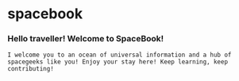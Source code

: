 # spacebook

### Hello traveller! Welcome to SpaceBook!

```
I welcome you to an ocean of universal information and a hub of spacegeeks like you! Enjoy your stay here! Keep learning, keep contributing!
```
